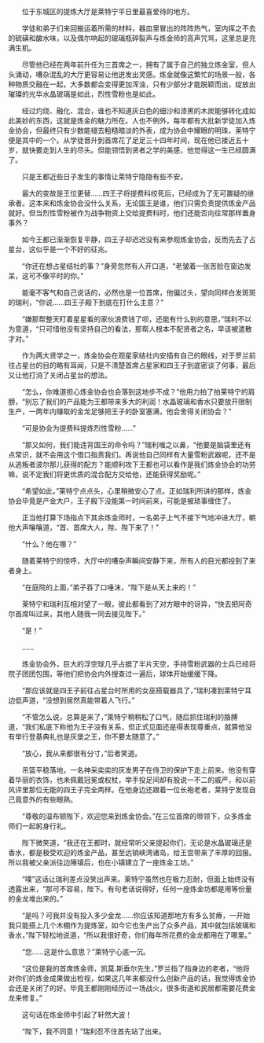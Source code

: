　　位于东城区的提炼大厅是莱特宁平日里最喜爱待的地方。

　　学徒和弟子们来回搬运着所需的材料，器皿里冒出的阵阵热气，室内挥之不去的硫磺和酸水味，以及偶尔响起的玻璃瓶碎裂声与炼金师的高声咒骂，这里总是充满生机。

　　尽管他已经在两年前升任为三首席之一，拥有了属于自己的独立炼金室，但人头涌动，嘈杂混乱的大厅更容易让他迸发出灵感。炼金就像这繁忙的场景一般，各种物质交融在一起，大多数都会变得更加浑浊，只有少部分才能脱颖而出，绽放出璀璨的光华水晶玻璃是如此，烈性雪粉也是如此。

　　经过灼烧、融化、混合，谁也不知道灰白色的细沙和漆黑的木炭能够转化成如此美妙的东西，这就是炼金的魅力所在。人也不例外，每年都有大批新学徒加入炼金协会，但最终只有少数能褪去粗糙暗淡的外表，成为协会中耀眼的明珠，莱特宁便是其中的一个。从学徒晋升到首席花了足足三十四年时间，现在他已接近五十岁，就快要走到人生的尽头。但能领悟到贤者之学的美感，他觉得这一生已经圆满了。

　　只是王都近些日子发生的事情让莱特宁隐隐有些不安。

　　最大的变故是王位更替……四王子将提费科绞死后，已经成为了无可置疑的继承者。这本来和炼金协会没什么关系，无论国王是谁，他们只需负责提供炼金产品就好。但当烈性雪粉被作为战争物资上交给提费科时，他们还能否向往常那样置身事外？

　　如今王都已渐渐恢复平静，四王子却迟迟没有来参观炼金协会，反而先去了占星台，这似乎是一个不好的征兆。

　　“你还在想占星结社的事？”身旁忽然有人开口道，“老皱着一张苦脸在窗边发呆，这可不像平时的你。”

　　能毫不客气和自己说话的，必然也是一位首席，他偏过头，望向同样白发斑斑的瑞利，“你说……四王子殿下到底在打什么主意？”

　　“嫌那帮整天盯着星星看的家伙浪费钱了呗，还能有什么别的意思，”瑞利不以为意道，“只可惜他没有坚持自己的看法，那帮人根本不配贤者之名，早该被遣散才对。”

　　作为两大贤学之一，炼金协会在观星家结社内安插有自己的眼线，对于罗兰前往占星台的目的略有耳闻，只是不清楚首席占星家和四王子到底密谈了何事，最后又让他打消了关闭占星台的想法。

　　“怎么，你难道担心炼金协会也会落到这地步不成？”他用力拍了拍莱特宁的肩膀，“别忘了我们的产品能为王都带来多大的利润！水晶玻璃和香水只要放开限制生产，一两年内赚取的金龙足够把王子的卧室塞满，他会舍得关闭协会？”

　　“可是协会为提费科提炼烈性雪粉……”

　　“那又如何，我们能违背国王的命令吗？”瑞利嗤之以鼻，“他要是脑袋里还有点常识，就不会用这个借口指责我们。再说他自己同样有大量雪粉武器呢，还不是从逃叛者波尔那儿获得的配方？能顺利攻下王都也可以看作是我们炼金协会的功劳嘛，说不定我们将更优质的混合配方交给他，还能获得奖励呢。”

　　“希望如此，”莱特宁点点头，心里稍微安心了点。正如瑞利所讲的那样，炼金协会毕竟是产金大户，王子殿下没能第一时间前来，可能是被琐事缠住了。

　　正当他打算下场指点下其余炼金师时，一名弟子上气不接下气地冲进大厅，朝他大声嚷嚷道，“首、首席大人，陛、陛下来了！”

　　“什么？他在哪？”

　　随着莱特宁的惊呼，大厅中的嘈杂声瞬间安静下来，所有人的目光都投到了来者身上。

　　“在庭院的上面，”弟子吞了口唾沫，“陛下是从天上来的！”

　　莱特宁和瑞利互相对望了一眼，彼此都看到了对方眼中的讶异，“快去把阿奇尔首席叫过来，其他人随我一同去接见陛下。”

　　“是！”

　　……

　　炼金协会外，巨大的浮空球几乎占据了半片天空，手持雪粉武器的士兵已经将院子团团包围，等他们把协会内外搜查过一遍后，球体开始缓缓下降。

　　“那应该就是四王子前往占星台时所用的女巫搭载器具了，”瑞利凑到莱特宁耳边低声道，“没想到居然真能带着人飞行。”

　　“不管怎么说，总算是来了，”莱特宁稍稍松了口气，随后抓住瑞利的胳膊道，“我们私底下称他为王子没有关系，但正式见面还是得表现尊重点，就算他没有举行登基典礼也是灰堡之王，你不要太随意了。”

　　“放心，我从来都很有分寸，”后者笑道。

　　吊篮平稳落地，一名神采奕奕的灰发男子在侍卫的保护下走上前来。他没有穿着华丽的衣饰，也未佩戴冠冕或权杖，举手投足间却有股说一不二的威严，和以前风评里那位无能的四王子完全两样。在他身边还跟着一位长袍老者，莱特宁发现自己竟意外的有些眼熟。

　　“尊敬的温布顿陛下，欢迎您来到炼金协会。”在三位首席的带领下，众多炼金师们一起躬身行礼。

　　陛下微笑道，“我还在王都时，就经常听父亲提起你们，无论是水晶玻璃还是香水，都是极受欢迎的炼金产品，甚至远销峡湾诸岛，给王宫带来了丰厚的回报。所以我被父亲派往边陲镇后，也在小镇建立了一座炼金工坊。”

　　“噗”这话让瑞利差点没笑出声来。莱特宁虽然也在极力忍耐，但面上始终没有透露出来，“那可不容易，陛下。有句老话说得好，任何一座炼金坊都是用等份量的金龙堆出来的。”

　　“是吗？可我并没有投入多少金龙……你应该知道那地方有多么贫瘠，一开始我只能搭上几个木棚作为提炼室，如今它也生产出了众多产品，其中就包括玻璃和香水，”陛下轻松地说道，“所以我很好奇，你们每年所花费的金龙都用在了哪里。”

　　“您……这是什么意思？”莱特宁心底一沉。

　　“这位是我的首席炼金师，凯莫.斯垂尔先生，”罗兰指了指身边的老者，“他将对你们的炼金成果做出检视，如果这几年来都没什么创新产品的话，我觉得炼金协会还是关闭了的好。毕竟王都刚刚经历过一场战火，很多街道和民居都需要花费金龙来修复。”

　　这句话在炼金师中引起了轩然大波！

　　“陛下，我不同意！”瑞利忍不住首先站了出来。
